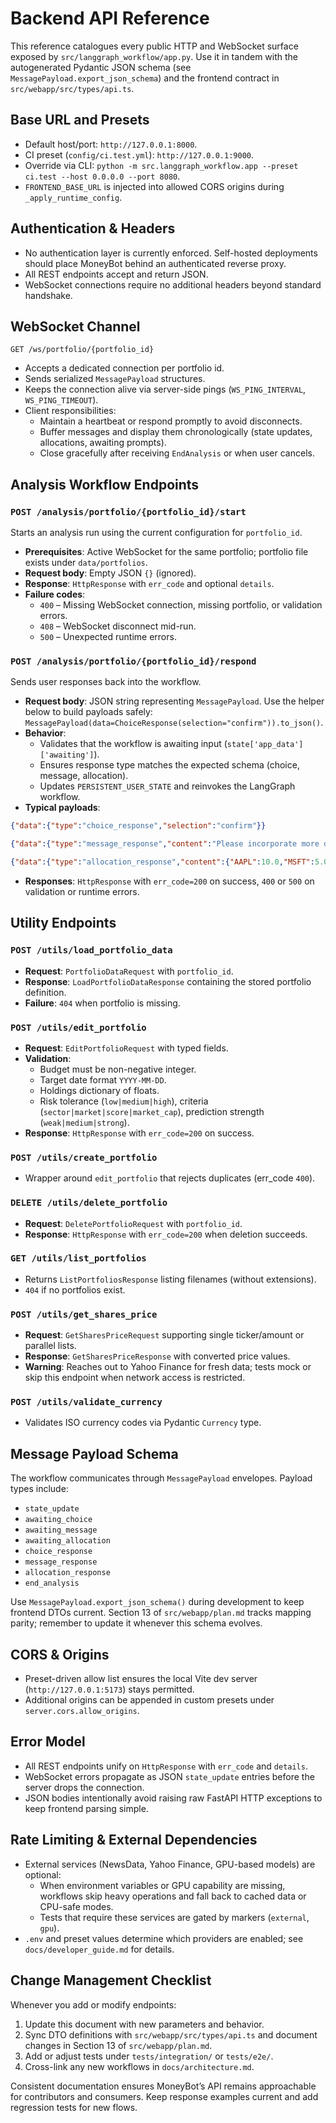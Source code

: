 # Backend API Reference

This reference catalogues every public HTTP and WebSocket surface exposed by `src/langgraph_workflow/app.py`. Use it in tandem with the autogenerated Pydantic JSON schema (see `MessagePayload.export_json_schema`) and the frontend contract in `src/webapp/src/types/api.ts`.

## Base URL and Presets

- Default host/port: `http://127.0.0.1:8000`.
- CI preset (`config/ci.test.yml`): `http://127.0.0.1:9000`.
- Override via CLI: `python -m src.langgraph_workflow.app --preset ci.test --host 0.0.0.0 --port 8080`.
- `FRONTEND_BASE_URL` is injected into allowed CORS origins during `_apply_runtime_config`.

## Authentication & Headers

- No authentication layer is currently enforced. Self-hosted deployments should place MoneyBot behind an authenticated reverse proxy.
- All REST endpoints accept and return JSON.
- WebSocket connections require no additional headers beyond standard handshake.

## WebSocket Channel

`GET /ws/portfolio/{portfolio_id}`

- Accepts a dedicated connection per portfolio id.
- Sends serialized `MessagePayload` structures.
- Keeps the connection alive via server-side pings (`WS_PING_INTERVAL`, `WS_PING_TIMEOUT`).
- Client responsibilities:
  - Maintain a heartbeat or respond promptly to avoid disconnects.
  - Buffer messages and display them chronologically (state updates, allocations, awaiting prompts).
  - Close gracefully after receiving `EndAnalysis` or when user cancels.

## Analysis Workflow Endpoints

### `POST /analysis/portfolio/{portfolio_id}/start`

Starts an analysis run using the current configuration for `portfolio_id`.

- **Prerequisites**: Active WebSocket for the same portfolio; portfolio file exists under `data/portfolios`.
- **Request body**: Empty JSON `{}` (ignored).
- **Response**: `HttpResponse` with `err_code` and optional `details`.
- **Failure codes**:
  - `400` – Missing WebSocket connection, missing portfolio, or validation errors.
  - `408` – WebSocket disconnect mid-run.
  - `500` – Unexpected runtime errors.

### `POST /analysis/portfolio/{portfolio_id}/respond`

Sends user responses back into the workflow.

- **Request body**: JSON string representing `MessagePayload`. Use the helper below to build payloads safely: `MessagePayload(data=ChoiceResponse(selection="confirm")).to_json()`.
- **Behavior**:
  - Validates that the workflow is awaiting input (`state['app_data']['awaiting']`).
  - Ensures response type matches the expected schema (choice, message, allocation).
  - Updates `PERSISTENT_USER_STATE` and reinvokes the LangGraph workflow.
- **Typical payloads**:

```json
{"data":{"type":"choice_response","selection":"confirm"}}
```

```json
{"data":{"type":"message_response","content":"Please incorporate more defensive stocks."}}
```

```json
{"data":{"type":"allocation_response","content":{"AAPL":10.0,"MSFT":5.0},"values":"shares"}}
```

- **Responses**: `HttpResponse` with `err_code=200` on success, `400` or `500` on validation or runtime errors.

## Utility Endpoints

### `POST /utils/load_portfolio_data`

- **Request**: `PortfolioDataRequest` with `portfolio_id`.
- **Response**: `LoadPortfolioDataResponse` containing the stored portfolio definition.
- **Failure**: `404` when portfolio is missing.

### `POST /utils/edit_portfolio`

- **Request**: `EditPortfolioRequest` with typed fields.
- **Validation**:
  - Budget must be non-negative integer.
  - Target date format `YYYY-MM-DD`.
  - Holdings dictionary of floats.
  - Risk tolerance (`low|medium|high`), criteria (`sector|market|score|market_cap`), prediction strength (`weak|medium|strong`).
- **Response**: `HttpResponse` with `err_code=200` on success.

### `POST /utils/create_portfolio`

- Wrapper around `edit_portfolio` that rejects duplicates (err_code `400`).

### `DELETE /utils/delete_portfolio`

- **Request**: `DeletePortfolioRequest` with `portfolio_id`.
- **Response**: `HttpResponse` with `err_code=200` when deletion succeeds.

### `GET /utils/list_portfolios`

- Returns `ListPortfoliosResponse` listing filenames (without extensions).
- `404` if no portfolios exist.

### `POST /utils/get_shares_price`

- **Request**: `GetSharesPriceRequest` supporting single ticker/amount or parallel lists.
- **Response**: `GetSharesPriceResponse` with converted price values.
- **Warning**: Reaches out to Yahoo Finance for fresh data; tests mock or skip this endpoint when network access is restricted.

### `POST /utils/validate_currency`

- Validates ISO currency codes via Pydantic `Currency` type.

## Message Payload Schema

The workflow communicates through `MessagePayload` envelopes. Payload types include:

- `state_update`
- `awaiting_choice`
- `awaiting_message`
- `awaiting_allocation`
- `choice_response`
- `message_response`
- `allocation_response`
- `end_analysis`

Use `MessagePayload.export_json_schema()` during development to keep frontend DTOs current. Section 13 of `src/webapp/plan.md` tracks mapping parity; remember to update it whenever this schema evolves.

## CORS & Origins

- Preset-driven allow list ensures the local Vite dev server (`http://127.0.0.1:5173`) stays permitted.
- Additional origins can be appended in custom presets under `server.cors.allow_origins`.

## Error Model

- All REST endpoints unify on `HttpResponse` with `err_code` and `details`.
- WebSocket errors propagate as JSON `state_update` entries before the server drops the connection.
- JSON bodies intentionally avoid raising raw FastAPI HTTP exceptions to keep frontend parsing simple.

## Rate Limiting & External Dependencies

- External services (NewsData, Yahoo Finance, GPU-based models) are optional:
  - When environment variables or GPU capability are missing, workflows skip heavy operations and fall back to cached data or CPU-safe modes.
  - Tests that require these services are gated by markers (`external`, `gpu`).
- `.env` and preset values determine which providers are enabled; see `docs/developer_guide.md` for details.

## Change Management Checklist

Whenever you add or modify endpoints:

1. Update this document with new parameters and behavior.
2. Sync DTO definitions with `src/webapp/src/types/api.ts` and document changes in Section 13 of `src/webapp/plan.md`.
3. Add or adjust tests under `tests/integration/` or `tests/e2e/`.
4. Cross-link any new workflows in `docs/architecture.md`.

Consistent documentation ensures MoneyBot’s API remains approachable for contributors and consumers. Keep response examples current and add regression tests for new flows.
